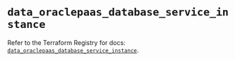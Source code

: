 # `data_oraclepaas_database_service_instance`

Refer to the Terraform Registry for docs: [`data_oraclepaas_database_service_instance`](https://registry.terraform.io/providers/hashicorp/oraclepaas/1.5.3/docs/data-sources/database_service_instance).
